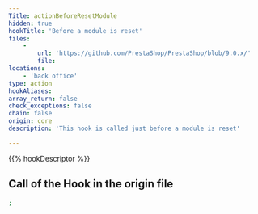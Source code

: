 ```yaml
---
Title: actionBeforeResetModule
hidden: true
hookTitle: 'Before a module is reset'
files:
    -
        url: 'https://github.com/PrestaShop/PrestaShop/blob/9.0.x/'
        file: 
locations:
    - 'back office'
type: action
hookAliases: 
array_return: false
check_exceptions: false
chain: false
origin: core
description: 'This hook is called just before a module is reset'

---
```


{{% hookDescriptor %}}

## Call of the Hook in the origin file

```php
;
```
